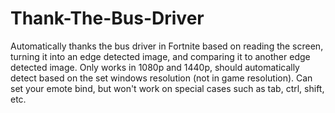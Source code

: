# Thank-The-Bus-Driver
Automatically thanks the bus driver in Fortnite based on reading the screen, turning it into an edge detected image, and comparing it to another edge detected image.
Only works in 1080p and 1440p, should automatically detect based on the set windows resolution (not in game resolution).
Can set your emote bind, but won't work on special cases such as tab, ctrl, shift, etc.